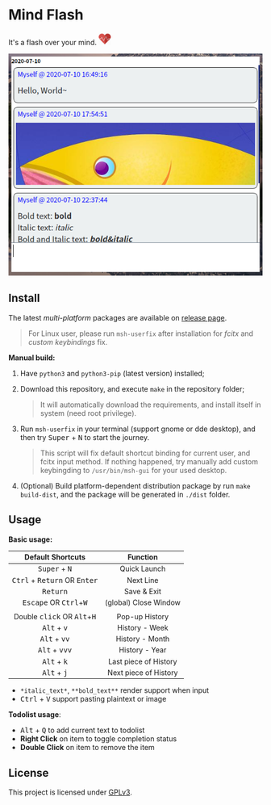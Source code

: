 # Mind Flash

It's a flash over your mind. <img src="./res/icons/pulse_heart.png" width="24">



![preview-01](./previews/preview-03.png)



## Install

The latest *multi-platform* packages are available on [release page](https://github.com/iamhyc/mind-flash/releases/latest).

> For Linux user, please run `msh-userfix` after installation for *fcitx* and *custom keybindings* fix.

**Manual build:**

1. Have `python3` and `python3-pip` (latest version) installed;

2. Download this repository, and execute `make` in the repository folder;
   
    > It will automatically download the requirements, and install itself in system (need root privilege).
    
3. Run `msh-userfix` in your terminal (support gnome or dde desktop), and then try <kbd>Super</kbd> + <kbd>N</kbd> to start the journey.
   
    > This script will fix default shortcut binding for current user, and fcitx input method.
    > If nothing happened, try manually add custom keybingding to `/usr/bin/msh-gui` for your used desktop.
    
4. (Optional) Build platform-dependent distribution package by run `make build-dist`, and the package will be generated in `./dist` folder.

## Usage

**Basic usage:**

| Default Shortcuts |                 Function                 |
| :-------------: | :--------------------------------------: |
| <kbd>Super</kbd> + <kbd>N</kbd> | Quick Launch |
|    <kbd>Ctrl</kbd> + <kbd>Return</kbd> OR <kbd>Enter</kbd>    | Next Line |
|    <kbd>Return</kbd>    |          Save & Exit    |
| <kbd>Escape</kbd> OR <kbd>Ctrl</kbd>+<kbd>W</kbd> | (global) Close Window |
| | |
|  Double <kbd>click</kbd> OR <kbd>Alt</kbd>+<kbd>H</kbd>  |    Pop-up History |
|  <kbd>Alt</kbd> + <kbd>v</kbd>  | History - Week |
| <kbd>Alt</kbd> + <kbd>vv</kbd> | History - Month |
| <kbd>Alt</kbd> + <kbd>vvv</kbd> | History - Year |
| <kbd>Alt</kbd> + <kbd>k</kbd> | Last piece of History |
| <kbd>Alt</kbd> + <kbd>j</kbd> | Next piece of History |
* `*italic_text*`, `**bold_text**` render support when input
* <kbd>Ctrl</kbd> + <kbd>V</kbd> support pasting plaintext or image

**Todolist usage**:

* <kbd>Alt</kbd> + <kbd>Q</kbd> to add current text to todolist
* **Right Click** on item to toggle completion status
* **Double Click** on item to remove the item

## License
This project is licensed under [GPLv3](LICENSE).
